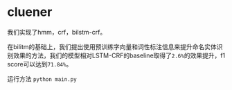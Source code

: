 # cluener

我们实现了hmm，crf，bilstm-crf。


在bilitm的基础上，我们提出使用预训练字向量和词性标注信息来提升命名实体识别效果的方法，我们的模型相对LSTM-CRF的baseline取得了`2.6%`的效果提升，f1 score可以达到`71.84%`。


运行方法 ```python main.py```

